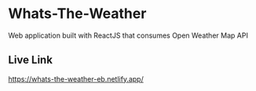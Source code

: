 # Whats-The-Weather
Web application built with ReactJS that consumes Open Weather Map API

## Live Link
https://whats-the-weather-eb.netlify.app/
